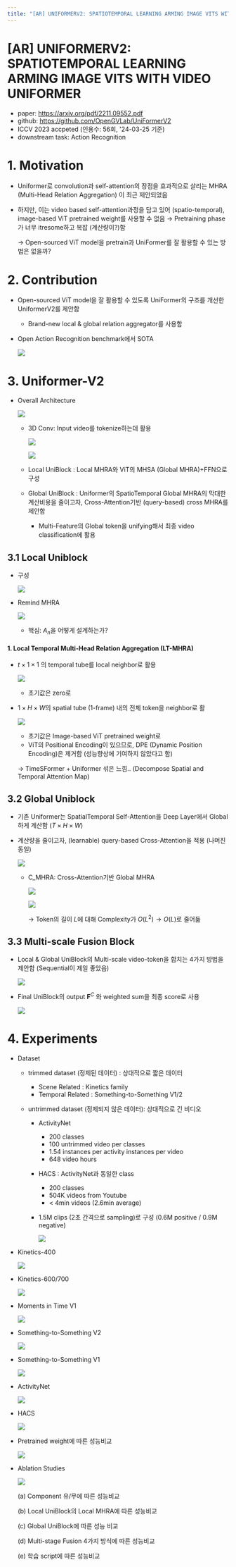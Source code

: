 ```yaml
---
title: "[AR] UNIFORMERV2: SPATIOTEMPORAL LEARNING ARMING IMAGE VITS WITH VIDEO UNIFORMER"
---
```

# [AR] UNIFORMERV2: SPATIOTEMPORAL LEARNING ARMING IMAGE VITS WITH VIDEO UNIFORMER

- paper: https://arxiv.org/pdf/2211.09552.pdf
- github: https://github.com/OpenGVLab/UniFormerV2
- ICCV 2023 accpeted (인용수: 56회, '24-03-25 기준)
- downstream task: Action Recognition

# 1. Motivation

- Uniformer로 convolution과 self-attention의 장점을 효과적으로 살리는 MHRA (Multi-Head Relation Aggregation) 이 최근 제안되었음

- 하지만, 이는 video based self-attention과정을 담고 있어 (spatio-temporal), image-based ViT pretrained weight를 사용할 수 없음 $\to$ Pretraining phase가 너무 itresome하고 복잡 (계산량이?)함

  $\to$ Open-sourced ViT model을 pretrain과 UniFormer를 잘 활용할 수 있는 방법은 없을까?

# 2. Contribution

- Open-sourced ViT model을 잘 활용할 수 있도록 UniFormer의 구조를 개선한 UniformerV2를 제안함

  - Brand-new local & global relation aggregator를 사용함

- Open Action Recognition benchmark에서 SOTA

  ![](../images/2024-03-25/image-20240325085549641.png)

# 3. Uniformer-V2

- Overall Architecture

  ![](../images/2024-03-25/image-20240325085810994.png)

  - 3D Conv: Input video를 tokenize하는데 활용

    ![](../images/2024-03-25/image-20240325090008549.png)

    ![](../images/2024-03-25/image-20240325090024783.png)

  - Local UniBlock : Local MHRA와 ViT의 MHSA (Global MHRA)+FFN으로 구성 

  - Global UniBlock : Uniformer의 SpatioTemporal Global MHRA의 막대한 계산비용을 줄이고자, Cross-Attention기반 (query-based) cross MHRA를 제안함

    - Multi-Feature의 Global token을 unifying해서 최종 video classification에 활용

## 3.1 Local Uniblock

- 구성

  ![](../images/2024-03-25/image-20240325090344957.png)

- Remind MHRA

  ![](../images/2024-03-25/image-20240325090544626.png)

  - 핵심: $A_n$을 어떻게 설계하는가?

#### 1. Local Temporal Multi-Head Relation Aggregation (LT-MHRA)

- $t \times 1 \times 1$ 의 temporal tube를 local neighbor로 활용

  ![](../images/2024-03-25/image-20240325090520813.png)

  - 초기값은 zero로

- $1 \times H \times W$의 spatial tube (1-frame) 내의 전체 token을 neighbor로 활

  ![](../images/2024-03-25/image-20240325092219677.png)

  - 초기값은 Image-based ViT pretrained weight로
  - ViT의 Positional Encoding이 있으므로, DPE (Dynamic Position Encoding)은 제거함 (성능향상에 기여하지 않았다고 함)

  $\to$ TimeSFormer + Uniformer 섞은 느낌.. (Decompose Spatial and Temporal Attention Map)



## 3.2 Global Uniblock

- 기존 Uniformer는 SpatialTemporal Self-Attention을 Deep Layer에서 Global하게 계산함 ($T \times H \times W$)

- 계산량을 줄이고자, (learnable) query-based Cross-Attention을 적용 (나머진 동일)

  ![](../images/2024-03-25/image-20240325092807355.png)

  - C_MHRA: Cross-Attention기반 Global MHRA

    ![](../images/2024-03-25/image-20240325093021435.png)

    ![](../images/2024-03-25/image-20240325093036436.png)

    $\to$ Token의 길이 *L*에 대해 Complexity가 $O(L^2) \to O(L)$로 줄어듦

## 3.3 Multi-scale Fusion Block

- Local & Global UniBlock의 Multi-scale video-token을 합치는 4가지 방법을 제안함 (Sequential이 제일 좋았음)

  ![](../images/2024-03-25/image-20240325093343009.png)

- Final UniBlock의 output **F**$^C$ 와 weighted sum을 최종 score로 사용

  ![](../images/2024-03-25/image-20240325093523586.png)

# 4. Experiments

- Dataset

  - trimmed dataset (정제된 데이터) : 상대적으로 짧은 데이터

    - Scene Related : Kinetics family
    - Temporal Related : Something-to-Something V1/2

  - untrimmed dataset (정제되지 않은 데이터): 상대적으로 긴 비디오

    - ActivityNet

      - 200 classes
      - 100 untrimmed video per classes
      - 1.54 instances per activity instances per video
      - 648 video hours

    - HACS : ActivityNet과 동일한 class

      - 200 classes 
      - 504K videos from Youtube
      - < 4min videos (2.6min average)

    - 1.5M clips (2초 간격으로 sampling)로 구성 (0.6M positive / 0.9M negative)

      ![](../images/2024-03-25/image-20240325094546105.png)

- Kinetics-400

  ![](../images/2024-03-25/image-20240325094254481.png)

- Kinetics-600/700

  ![](../images/2024-03-25/image-20240325094315451.png)

- Moments in Time V1

  ![](../images/2024-03-25/image-20240325094346336.png)

- Something-to-Something V2

  ![](../images/2024-03-25/image-20240325094408372.png)

- Something-to-Something V1

  ![](../images/2024-03-25/image-20240325094439663.png)

- ActivityNet

  ![](../images/2024-03-25/image-20240325094456507.png)

- HACS

  ![](../images/2024-03-25/image-20240325094510458.png)

- Pretrained weight에 따른 성능비교

  ![](../images/2024-03-25/image-20240325094739738.png)

- Ablation Studies

  ![](../images/2024-03-25/image-20240325094904567.png)

  (a) Component 유/무에 따른 성능비교

  (b) Local UniBlock의 Local MHRA에 따른 성능비교

  (c) Global UniBlock에 따른 성능 비교

  (d) Multi-stage Fusion 4가지 방식에 따른 성능비교

  (e) 학습 script에 따른 성능비교

  
